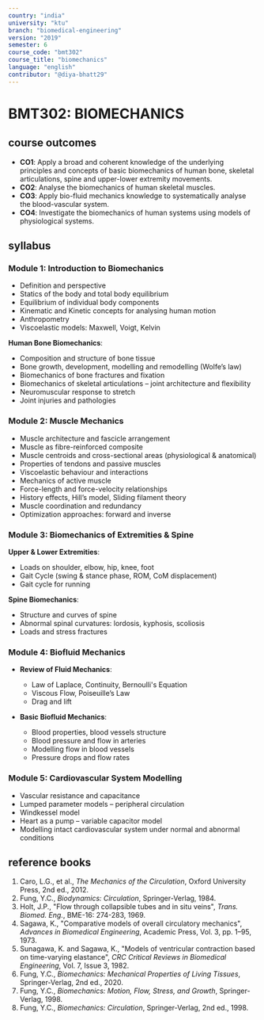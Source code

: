 ```yaml
---
country: "india"
university: "ktu"
branch: "biomedical-engineering"
version: "2019"
semester: 6
course_code: "bmt302"
course_title: "biomechanics"
language: "english"
contributor: "@diya-bhatt29"
---
```


# BMT302: BIOMECHANICS

## course outcomes

- **CO1**: Apply a broad and coherent knowledge of the underlying principles and concepts of basic biomechanics of human bone, skeletal articulations, spine and upper-lower extremity movements.
- **CO2**: Analyse the biomechanics of human skeletal muscles.
- **CO3**: Apply bio-fluid mechanics knowledge to systematically analyse the blood-vascular system.
- **CO4**: Investigate the biomechanics of human systems using models of physiological systems.

## syllabus

### Module 1: Introduction to Biomechanics

- Definition and perspective  
- Statics of the body and total body equilibrium  
- Equilibrium of individual body components  
- Kinematic and Kinetic concepts for analysing human motion  
- Anthropometry  
- Viscoelastic models: Maxwell, Voigt, Kelvin  

**Human Bone Biomechanics**:  
- Composition and structure of bone tissue  
- Bone growth, development, modelling and remodelling (Wolfe’s law)  
- Biomechanics of bone fractures and fixation  
- Biomechanics of skeletal articulations – joint architecture and flexibility  
- Neuromuscular response to stretch  
- Joint injuries and pathologies  

### Module 2: Muscle Mechanics

- Muscle architecture and fascicle arrangement  
- Muscle as fibre-reinforced composite  
- Muscle centroids and cross-sectional areas (physiological & anatomical)  
- Properties of tendons and passive muscles  
- Viscoelastic behaviour and interactions  
- Mechanics of active muscle  
- Force-length and force-velocity relationships  
- History effects, Hill’s model, Sliding filament theory  
- Muscle coordination and redundancy  
- Optimization approaches: forward and inverse  

### Module 3: Biomechanics of Extremities & Spine

**Upper & Lower Extremities**:  
- Loads on shoulder, elbow, hip, knee, foot  
- Gait Cycle (swing & stance phase, ROM, CoM displacement)  
- Gait cycle for running  

**Spine Biomechanics**:  
- Structure and curves of spine  
- Abnormal spinal curvatures: lordosis, kyphosis, scoliosis  
- Loads and stress fractures  

### Module 4: Biofluid Mechanics

- **Review of Fluid Mechanics**:  
  - Law of Laplace, Continuity, Bernoulli's Equation  
  - Viscous Flow, Poiseuille’s Law  
  - Drag and lift  

- **Basic Biofluid Mechanics**:  
  - Blood properties, blood vessels structure  
  - Blood pressure and flow in arteries  
  - Modelling flow in blood vessels  
  - Pressure drops and flow rates  

### Module 5: Cardiovascular System Modelling

- Vascular resistance and capacitance  
- Lumped parameter models – peripheral circulation  
- Windkessel model  
- Heart as a pump – variable capacitor model  
- Modelling intact cardiovascular system under normal and abnormal conditions  

## reference books

1. Caro, L.G., et al., *The Mechanics of the Circulation*, Oxford University Press, 2nd ed., 2012.  
2. Fung, Y.C., *Biodynamics: Circulation*, Springer-Verlag, 1984.  
3. Holt, J.P., "Flow through collapsible tubes and in situ veins", *Trans. Biomed. Eng.*, BME-16: 274-283, 1969.  
4. Sagawa, K., "Comparative models of overall circulatory mechanics", *Advances in Biomedical Engineering*, Academic Press, Vol. 3, pp. 1–95, 1973.  
5. Sunagawa, K. and Sagawa, K., "Models of ventricular contraction based on time-varying elastance", *CRC Critical Reviews in Biomedical Engineering*, Vol. 7, Issue 3, 1982.  
6. Fung, Y.C., *Biomechanics: Mechanical Properties of Living Tissues*, Springer-Verlag, 2nd ed., 2020.  
7. Fung, Y.C., *Biomechanics: Motion, Flow, Stress, and Growth*, Springer-Verlag, 1998.  
8. Fung, Y.C., *Biomechanics: Circulation*, Springer-Verlag, 2nd ed., 1998.  

